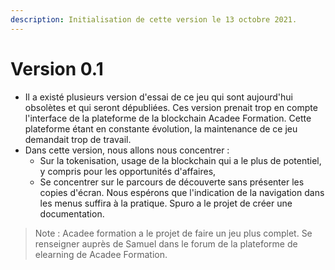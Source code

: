 ```yaml
---
description: Initialisation de cette version le 13 octobre 2021.
---
```


# Version 0.1

* Il a existé plusieurs version d'essai de ce jeu qui sont aujourd'hui obsolètes et qui seront dépubliées. Ces version prenait trop en compte l'interface de la plateforme de la blockchain Acadee Formation. Cette plateforme étant en constante évolution, la maintenance de ce jeu demandait trop de travail.
* Dans cette version, nous allons nous concentrer : 
  * Sur la tokenisation, usage de la blockchain qui a le plus de potentiel, y compris pour les opportunités d'affaires,
  * Se concentrer sur le parcours de découverte sans présenter les copies d'écran. Nous espérons que l'indication de la navigation dans les menus suffira à la pratique. Spuro a le projet de créer une documentation. 

> Note : Acadee formation a le projet de faire un jeu plus complet. Se renseigner auprès de Samuel dans le forum de la plateforme de elearning de Acadee Formation.



